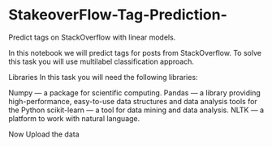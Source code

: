 # StakeoverFlow-Tag-Prediction-
Predict tags on StackOverflow with linear models.

In this notebook we will predict tags for posts from StackOverflow. To solve this task you will use multilabel classification approach.

Libraries
In this task you will need the following libraries:

Numpy — a package for scientific computing.
Pandas — a library providing high-performance, easy-to-use data structures and data analysis tools for the Python
scikit-learn — a tool for data mining and data analysis.
NLTK — a platform to work with natural language.

Now Upload the data 
